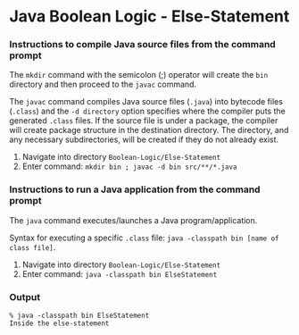 # Java Boolean Logic - Else-Statement


### Instructions to compile Java source files from the command prompt

The `mkdir` command with the semicolon (;) operator will create the `bin` directory and then proceed to the `javac` command.

The `javac` command compiles Java source files (`.java`) into bytecode files (`.class`) and the `-d directory` option specifies where the compiler puts the generated `.class` files. If the source file is under a package, the compiler will create package structure in the destination directory. The directory, and any necessary subdirectories, will be created if they do not already exist.

1. Navigate into directory `Boolean-Logic/Else-Statement`
2. Enter command: `mkdir bin ; javac -d bin src/**/*.java`


### Instructions to run a Java application from the command prompt

The `java` command executes/launches a Java program/application.

Syntax for executing a specific `.class` file: `java -classpath bin [name of class file]`.

1. Navigate into directory `Boolean-Logic/Else-Statement`
2. Enter command: `java -classpath bin ElseStatement`


### Output

```
% java -classpath bin ElseStatement
Inside the else-statement
```
